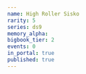 ```yaml
---
name: High Roller Sisko
rarity: 5
series: ds9
memory_alpha:
bigbook_tier: 2
events: 0
in_portal: true
published: true
---
```



